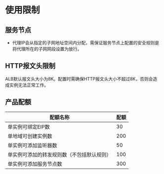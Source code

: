 # 使用限制

## 服务节点
- 代理IP会从指定的子网地址空间内分配，需保证服务节点上配置的安全规则是将代理所在的子网网段设置为放行。

## HTTP报文头限制
ALB默认报文头大小为8K。配置时需确保HTTP报文头大小不超过8K，否则会造成实例无法正常工作。

## 产品配额
| 配额名称                | 配额    | 
| ------------------- | ------- | 
单实例可绑定EIP数|30|
单地域可创建实例数|200|
单实例可添加监听器数|50|
单实例可添加的转发规则数（不包括默认规则）|100|
单实例可添加服务节点数|300|

